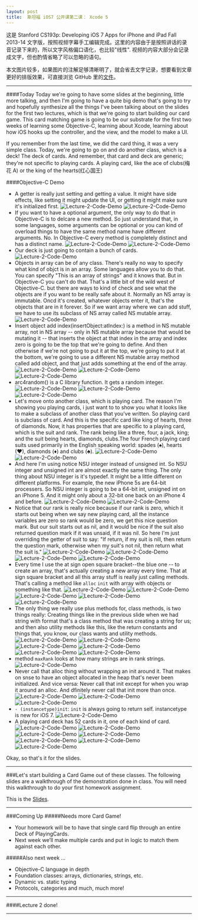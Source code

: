```yaml
---
layout: post
title:  斯坦福 iOS7 公开课第二课： Xcode 5
---
```


这是 Stanford CS193p: Developing iOS 7 Apps for iPhone and iPad Fall 2013-14 文字版，按照视频字幕手工编辑完成。这里的内容由于是按照讲话的录音记录下来的，所以文字风格偏口语化，也比较"线性". 视频的内容大部分会记录成文字，但也酌情省略了可以忽略的语句。

本文图片较多，如果图片的注解足够清晰明了，就会省去文字记录，想要看到文章更好的排版效果，可直接浏览 GitHub 里的[文件](https://github.com/JeOam/jeoam.github.io/blob/master/_posts/2014-02-05-Lecture-2-Xcode-5.md)。

---

####Today
Today we're going to have some slides at the beginning, little more talking, and then I'm going to have a quite big demo that's going to try and hopefully synthesize all the things I've been talking about on the slides for the first two lectures, which is that we're going to start building our card game. This card matching game is going to be our substrate for the first two weeks of learning some Objective-C, learning about Xcode, learning about how iOS hooks up the controller, and the view, and the model to make a UI.

If you remember from the last time, we did the card thing, it was a very simple class. Today, we're going to go on and do another class, which is a deck! The deck of cards. And remember, that card and deck are generic; they're not specific to playing cards. A playing card, like the ace of clubs(梅花 A) or the king of the hearts(红心国王)

####Objective-C Demo

* A getter is really just setting and getting a value. It might have side effects, like setting it might update the UI, or getting it might make sure it's initialized first.
![Lecture-2-Code-Demo](https://raw2.github.com/JeOam/jeoam.github.io/master/images/Lecture-2-Code-Demo_Page_01.jpg)
![Lecture-2-Code-Demo](https://raw2.github.com/JeOam/jeoam.github.io/master/images/Lecture-2-Code-Demo_Page_02.jpg)
* If you want to have a optional argument, the only way to do that in Objective-C is to delcare a new method. So just understand that, in some languages, some arguments can be optional or you can kind of overload things to have the same method name have different arguments. No. In Objective-C every method is completely distinct and has a distinct name.
![Lecture-2-Code-Demo](https://raw2.github.com/JeOam/jeoam.github.io/master/images/Lecture-2-Code-Demo_Page_03.jpg)
![Lecture-2-Code-Demo](https://raw2.github.com/JeOam/jeoam.github.io/master/images/Lecture-2-Code-Demo_Page_04.jpg)
* Our deck is just going to contain a bunch of cards.
![Lecture-2-Code-Demo](https://raw2.github.com/JeOam/jeoam.github.io/master/images/Lecture-2-Code-Demo_Page_05.jpg)
* Objects in array can be of any class. There's really no way to specify what kind of objct is in an array. Some languages allow you to do that. You can specify "This is an array of strings" and it knows that. But in Objective-C you can't do that. That's a little bit of the wild west of Objective-C. but there are ways to kind of check and see what the objects are if you want to be really safe about it. Normally an NS array is immutable. Oncd it's created, whatever objects enter it, that's the objects that are in it forever. So if we want array where we can add stuff, we have to use its subclass of NS array called NS mutable array.
![Lecture-2-Code-Demo](https://raw2.github.com/JeOam/jeoam.github.io/master/images/Lecture-2-Code-Demo_Page_06.jpg)
* Insert object add index(insertObject:atIndex:) is a method in NS mutable array, not in NS array -- only in NS mutable array because that would be mutating it -- that inserts the object at that index in the array and index zero is going to be the top that we're going to define. And then otherwise if we're not going to put it at the top, we're going to put it at the bottom, we're going to use a different NS mutable array method called add object, and that just adds something at the end of the array.
![Lecture-2-Code-Demo](https://raw2.github.com/JeOam/jeoam.github.io/master/images/Lecture-2-Code-Demo_Page_07.jpg)
![Lecture-2-Code-Demo](https://raw2.github.com/JeOam/jeoam.github.io/master/images/Lecture-2-Code-Demo_Page_08.jpg)
![Lecture-2-Code-Demo](https://raw2.github.com/JeOam/jeoam.github.io/master/images/Lecture-2-Code-Demo_Page_09.jpg)
* arc4random() is a C library function. It gets a random integer.
![Lecture-2-Code-Demo](https://raw2.github.com/JeOam/jeoam.github.io/master/images/Lecture-2-Code-Demo_Page_10.jpg)
![Lecture-2-Code-Demo](https://raw2.github.com/JeOam/jeoam.github.io/master/images/Lecture-2-Code-Demo_Page_11.jpg)
![Lecture-2-Code-Demo](https://raw2.github.com/JeOam/jeoam.github.io/master/images/Lecture-2-Code-Demo_Page_12.jpg)
* Let's move onto another class, which is playing card. The reason I'm showing you playing cards, i just want to to show you what it looks like to make a subclass of another class that you've written. So playing card is subclass of card. And this is the specific card like king of hearts, three of diamonds. Now, it has properties that are specific to a playing card, which is the suit and rank. The rank being like a three, four, a jack, king; and the suit being hearts, diamonds, clubs.The four French playing card suits used primarily in the English speaking world: spades (♠), hearts (♥), diamonds (♦) and clubs (♣).
![Lecture-2-Code-Demo](https://raw2.github.com/JeOam/jeoam.github.io/master/images/Lecture-2-Code-Demo_Page_13.jpg)
![Lecture-2-Code-Demo](https://raw2.github.com/JeOam/jeoam.github.io/master/images/Lecture-2-Code-Demo_Page_14.jpg)
* And here I'm using notice NSU integer instead of unsigned int. So NSU integer and unsigned int are almost exactly the same thing. The only thing about NSU integer is it's typedef. It might be a little different on different platforms. For example, the new iPhone 5s are 64-bit processers. So NSU integer is going to be a 64-bit int, unsigned int on an iPhone 5. And it might only about a 32-bit one back on an iPhone 4 and before.
![Lecture-2-Code-Demo](https://raw2.github.com/JeOam/jeoam.github.io/master/images/Lecture-2-Code-Demo_Page_15.jpg)
![Lecture-2-Code-Demo](https://raw2.github.com/JeOam/jeoam.github.io/master/images/Lecture-2-Code-Demo_Page_16.jpg)
* Notice that our rank is really nice because if our rank is zero, which it starts out being when we say new playing card, all the instance variables are zero so rank would be zero, we get this nice question mark. But our suit starts out as nil, and it would be nice if the suit also returned question mark if it was unsaid, if it was nil. So here I'm just overriding the getter of suit to say: "If return, if my suit is nill, then return the question mark, otherwise when my suit's not nil, then return what the suit is."
![Lecture-2-Code-Demo](https://raw2.github.com/JeOam/jeoam.github.io/master/images/Lecture-2-Code-Demo_Page_17.jpg)
![Lecture-2-Code-Demo](https://raw2.github.com/JeOam/jeoam.github.io/master/images/Lecture-2-Code-Demo_Page_18.jpg)
![Lecture-2-Code-Demo](https://raw2.github.com/JeOam/jeoam.github.io/master/images/Lecture-2-Code-Demo_Page_19.jpg)
![Lecture-2-Code-Demo](https://raw2.github.com/JeOam/jeoam.github.io/master/images/Lecture-2-Code-Demo_Page_20.jpg)
* Every time I use the at sign open square bracket--the blue one -- to create an array, that's actually creating a new array every time. That at sign square bracket and all this array stuff is really just calling methods. That's calling a method like `alloc` `init` with array with objects or something like that.
![Lecture-2-Code-Demo](https://raw2.github.com/JeOam/jeoam.github.io/master/images/Lecture-2-Code-Demo_Page_21.jpg)
![Lecture-2-Code-Demo](https://raw2.github.com/JeOam/jeoam.github.io/master/images/Lecture-2-Code-Demo_Page_22.jpg)
![Lecture-2-Code-Demo](https://raw2.github.com/JeOam/jeoam.github.io/master/images/Lecture-2-Code-Demo_Page_23.jpg)
![Lecture-2-Code-Demo](https://raw2.github.com/JeOam/jeoam.github.io/master/images/Lecture-2-Code-Demo_Page_24.jpg)
![Lecture-2-Code-Demo](https://raw2.github.com/JeOam/jeoam.github.io/master/images/Lecture-2-Code-Demo_Page_25.jpg)
* The only thing we really use plus methods for, class methods, is two things really: Creating things like in the previous slide when we had string with format that's a class method that was creating a string for us; and then also utility methods like this, like the return constants and things that, you know, our class wants and utility methods.
![Lecture-2-Code-Demo](https://raw2.github.com/JeOam/jeoam.github.io/master/images/Lecture-2-Code-Demo_Page_26.jpg)
![Lecture-2-Code-Demo](https://raw2.github.com/JeOam/jeoam.github.io/master/images/Lecture-2-Code-Demo_Page_27.jpg)
![Lecture-2-Code-Demo](https://raw2.github.com/JeOam/jeoam.github.io/master/images/Lecture-2-Code-Demo_Page_28.jpg)
![Lecture-2-Code-Demo](https://raw2.github.com/JeOam/jeoam.github.io/master/images/Lecture-2-Code-Demo_Page_29.jpg)
![Lecture-2-Code-Demo](https://raw2.github.com/JeOam/jeoam.github.io/master/images/Lecture-2-Code-Demo_Page_30.jpg)
![Lecture-2-Code-Demo](https://raw2.github.com/JeOam/jeoam.github.io/master/images/Lecture-2-Code-Demo_Page_31.jpg)
* method `maxRank` looks at how many strings are in rank strings. 
![Lecture-2-Code-Demo](https://raw2.github.com/JeOam/jeoam.github.io/master/images/Lecture-2-Code-Demo_Page_32.jpg)
* Never call that alloc thing without wrapping an init around it. That makes on snse to have an object allocated in the heap that's never been initialized. And vice versa: Never call that init except for when you wrap it around an alloc. And dfinitely never call that init more than once.
![Lecture-2-Code-Demo](https://raw2.github.com/JeOam/jeoam.github.io/master/images/Lecture-2-Code-Demo_Page_33.jpg)
![Lecture-2-Code-Demo](https://raw2.github.com/JeOam/jeoam.github.io/master/images/Lecture-2-Code-Demo_Page_34.jpg)
![Lecture-2-Code-Demo](https://raw2.github.com/JeOam/jeoam.github.io/master/images/Lecture-2-Code-Demo_Page_35.jpg)
* `- (instancetype)init`: `init` is always going to return self. instancetype  is new for iOS 7.
![Lecture-2-Code-Demo](https://raw2.github.com/JeOam/jeoam.github.io/master/images/Lecture-2-Code-Demo_Page_36.jpg)
* A playing card deck has 52 cards in it, one of each kind of card.
![Lecture-2-Code-Demo](https://raw2.github.com/JeOam/jeoam.github.io/master/images/Lecture-2-Code-Demo_Page_37.jpg)
![Lecture-2-Code-Demo](https://raw2.github.com/JeOam/jeoam.github.io/master/images/Lecture-2-Code-Demo_Page_38.jpg)
![Lecture-2-Code-Demo](https://raw2.github.com/JeOam/jeoam.github.io/master/images/Lecture-2-Code-Demo_Page_39.jpg)
![Lecture-2-Code-Demo](https://raw2.github.com/JeOam/jeoam.github.io/master/images/Lecture-2-Code-Demo_Page_40.jpg)
![Lecture-2-Code-Demo](https://raw2.github.com/JeOam/jeoam.github.io/master/images/Lecture-2-Code-Demo_Page_41.jpg)
![Lecture-2-Code-Demo](https://raw2.github.com/JeOam/jeoam.github.io/master/images/Lecture-2-Code-Demo_Page_42.jpg)
![Lecture-2-Code-Demo](https://raw2.github.com/JeOam/jeoam.github.io/master/images/Lecture-2-Code-Demo_Page_43.jpg)

Okay, so that's it for the slides.

---

###Let's start building a Card Game out of these classes.
The following slides are a walkthrough of the demonstration done in class. You will need this walkthrough to do your first homework assignment.

This is the [Slides](https://github.com/JeOam/jeoam.github.io/blob/master/images/Lecture-2-Slides-Demonstration-of-Xcode5.pdf?raw=true).

---

###Coming Up
#####Needs more Card Game!

* Your homework will be to have that single card flip through an entire Deck of PlayingCards.
* Next week we’ll make multiple cards and put in logic to match them against each other.

#####Also next week ...

* Objective-C language in depth
* Foundation classes: arrays, dictionaries, strings, etc.
* Dynamic vs. static typing
* Protocols, categories and much, much more!

---

####Lecture 2 done! 

---

